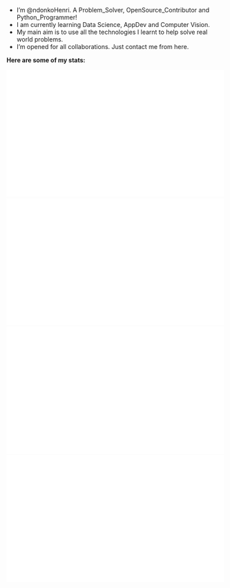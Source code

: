 - I’m @ndonkoHenri. A Problem_Solver, OpenSource_Contributor and Python_Programmer!
- I am currently learning Data Science, AppDev and Computer Vision.
- My main aim is to use all the technologies I learnt to help solve real world problems. 
- I’m opened for all collaborations. Just contact me from here.

**Here are some of my stats:**

<a href="https://github.com/ndonkoHenri">
<img src="https://github.com/ndonkoHenri/github-stats/blob/master/generated/overview.svg#gh-dark-mode-only" />
<img src="https://github.com/ndonkoHenri/github-stats/blob/master/generated/languages.svg#gh-dark-mode-only" />
<img src="https://github.com/ndonkoHenri/github-stats/blob/master/generated/overview.svg#gh-light-mode-only" />
<img src="https://github.com/ndonkoHenri/github-stats/blob/master/generated/languages.svg#gh-light-mode-only" />
</a>
